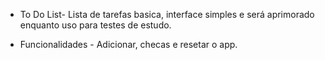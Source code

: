 - To Do List-
Lista de tarefas basica, interface simples e será aprimorado enquanto uso para testes de estudo.

- Funcionalidades -
Adicionar, checas e resetar o app.
